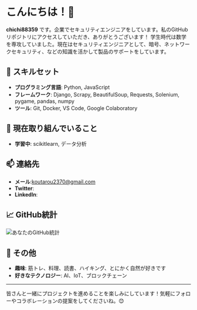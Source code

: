 # こんにちは！👋

**chichi88359** です。企業でセキュリティエンジニアをしています。私のGitHubリポジトリにアクセスしていただき、ありがとうございます！
学生時代は数学を専攻していました。現在はセキュリティエンジニアとして、暗号、ネットワークセキュリティ、などの知識を活かして製品のサポートをしています。

## 🔧 スキルセット

- **プログラミング言語**: Python, JavaScript
- **フレームワーク**: Django, Scrapy, BeautifulSoup, Requests, Solenium, pygame, pandas, numpy
- **ツール**: Git, Docker, VS Code, Google Colaboratory

## 🌱 現在取り組んでいること

- **学習中**: scikitlearn, データ分析

## 📫 連絡先

- **メール**:koutarou2370@gmail.com
- **Twitter**:
- **LinkedIn**: 

## 📈 GitHub統計

![あなたのGitHub統計](https://github-readme-stats.vercel.app/api?username=chichi88539&show_icons=true&theme=radical)

## 👀 その他

- **趣味**: 筋トレ、料理、読書、ハイキング、とにかく自然が好きです
- **好きなテクノロジー**: AI、IoT、ブロックチェーン

---

皆さんと一緒にプロジェクトを進めることを楽しみにしています！気軽にフォローやコラボレーションの提案をしてくださいね。😊
